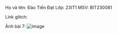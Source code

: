 Họ và tên: Đào Tiến Đạt
Lớp: 23IT1
MSV: BIT230081

Link glitch:

Ảnh bài 7: 
![image](https://github.com/user-attachments/assets/67a67ae5-cdf7-4143-bb2c-3745dda8e9d0)
